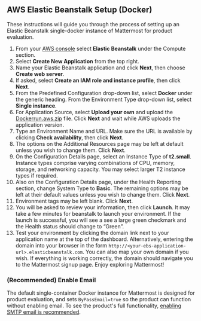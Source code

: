## AWS Elastic Beanstalk Setup (Docker)
These instructions will guide you through the process of setting up an Elastic Beanstalk single-docker instance of Mattermost for product evaluation.

1. From your [AWS console]( https://console.aws.amazon.com/console/home) select **Elastic Beanstalk** under the Compute section.
2. Select **Create New Application** from the top right.
3. Name your Elastic Beanstalk application and click **Next**, then choose **Create web server**.
4. If asked, select **Create an IAM role and instance profile**, then click **Next**.
5. From the Predefined Configuration drop-down list, select **Docker** under the generic heading. From the Environment Type drop-down list, select **Single instance**.
6. For Application Source, select **Upload your own** and upload the [Dockerrun.aws.zip](https://github.com/mattermost/platform/raw/master/docker/1.0/Dockerrun.aws.zip) file. Click **Next** and wait while AWS uploads the application version.
7. Type an Environment Name and URL. Make sure the URL is available by clicking **Check availability**, then click **Next**.
8. The options on the Additional Resources page may be left at default unless you wish to change them. Click **Next**.
9. On the Configuration Details page, select an Instance Type of **t2.small**. Instance types comprise varying combinations of CPU, memory, storage, and networking capacity. You may select larger T2 instance types if required.
10. Also on the Configuration Details page, under the Health Reporting section, change System Type to **Basic**. The remaining options may be left at their default values unless you wish to change them. Click **Next**.
11. Environment tags may be left blank. Click **Next**.
12. You will be asked to review your information, then click **Launch**. It may take a few minutes for beanstalk to launch your environment. If the launch is successful, you will see a see a large green checkmark and the Health status should change to “Green”. 
13. Test your environment by clicking the domain link next to your application name at the top of the dashboard. Alternatively, entering the domain into your browser in the form `http://<your-ebs-application-url>.elasticbeanstalk.com`. You can also map your own domain if you wish. If everything is working correctly, the domain should navigate you to the Mattermost signup page. Enjoy exploring Mattermost!
	
### (Recommended) Enable Email 
The default single-container Docker instance for Mattermost is designed for product evaluation, and sets `ByPassEmail=true` so the product can function without enabling email. To see the product's full functionality, [enabling SMTP email is recommended](SMTP-Email-Setup.md).

